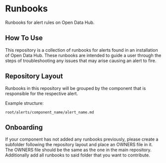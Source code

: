 # Runbooks
Runbooks for alert rules on Open Data Hub.

## How To Use

This repository is a collection of runbooks for alerts found in an installation of Open Data Hub. These runbooks are intended to guide a user through the steps of troubleshooting any issues that may arise causing an alert to fire.

## Repository Layout

Runbooks in this repository will be grouped by the component that is responsible for the respective alert. 

Example structure:

`root/alerts/component_name/alert_name.md`

## Onboarding

If your component has not added any runbooks previously, please create a subfolder following the repository layout and place an OWNERS file in it. The OWNERS file should be the same as the one in the main repository. Additionally add all runbooks to said folder that you want to contribute.